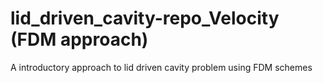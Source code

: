 # lid_driven_cavity-repo_Velocity (FDM approach)
A introductory approach to lid driven cavity problem using FDM schemes
